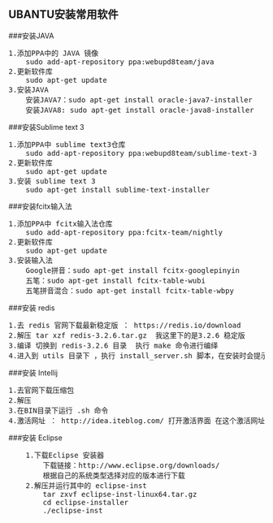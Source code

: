 UBANTU安装常用软件
---------------------

###安装JAVA
<pre>
1.添加PPA中的 JAVA 镜像
	sudo add-apt-repository ppa:webupd8team/java
2.更新软件库
	sudo apt-get update
3.安装JAVA
	安装JAVA7：sudo apt-get install oracle-java7-installer
	安装JAVA8: sudo apt-get install oracle-java8-installer
</pre>

###安装Sublime text 3
<pre>
1.添加PPA中 sublime text3仓库
	sudo add-apt-repository ppa:webupd8team/sublime-text-3
2.更新软件库
	sudo apt-get update
3.安装 sublime text 3
	sudo apt-get install sublime-text-installer
</pre>

###安装fcitx输入法
<pre>
1.添加PPA中 fcitx输入法仓库
	sudo add-apt-repository ppa:fcitx-team/nightly
2.更新软件库
	sudo apt-get update
3.安装输入法
	Google拼音：sudo apt-get install fcitx-googlepinyin 
	五笔：sudo apt-get install fcitx-table-wubi
	五笔拼音混合：sudo apt-get install fcitx-table-wbpy
</pre>

###安装 redis
<pre>
1.去 redis 官网下载最新稳定版 ： https://redis.io/download
2.解压 tar xzf redis-3.2.6.tar.gz  我这里下的是3.2.6 稳定版
3.编译 切换到 redis-3.2.6 目录  执行 make 命令进行编绎
4.进入到 utils 目录下 ，执行 install_server.sh 脚本，在安装时会提示输入端口号，其他的都默认即可。
</pre>
###安装 Intellij 
<pre>
1.去官网下载压缩包
2.解压
3.在BIN目录下运行 .sh 命令
4.激活网址 ： http://idea.iteblog.com/ 打开激活界面 在这个激活网址上生成激活码 然后粘贴即可。
</pre>

###安装 Eclipse
<pre>
	1.下载Eclipse 安装器
		下载链接：http://www.eclipse.org/downloads/
		根据自己的系统类型选择对应的版本进行下载
	2.解压并运行其中的 eclipse-inst
		tar zxvf eclipse-inst-linux64.tar.gz
		cd eclipse-installer
		./eclipse-inst
</pre>
